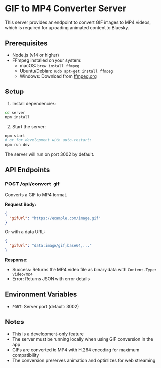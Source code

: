 # GIF to MP4 Converter Server

This server provides an endpoint to convert GIF images to MP4 videos, which is required for uploading animated content to Bluesky.

## Prerequisites

- Node.js (v14 or higher)
- FFmpeg installed on your system:
  - macOS: `brew install ffmpeg`
  - Ubuntu/Debian: `sudo apt-get install ffmpeg`
  - Windows: Download from [ffmpeg.org](https://ffmpeg.org/download.html)

## Setup

1. Install dependencies:
```bash
cd server
npm install
```

2. Start the server:
```bash
npm start
# or for development with auto-restart:
npm run dev
```

The server will run on port 3002 by default.

## API Endpoints

### POST /api/convert-gif

Converts a GIF to MP4 format.

**Request Body:**
```json
{
  "gifUrl": "https://example.com/image.gif"
}
```

Or with a data URL:
```json
{
  "gifUrl": "data:image/gif;base64,..."
}
```

**Response:**
- Success: Returns the MP4 video file as binary data with `Content-Type: video/mp4`
- Error: Returns JSON with error details

## Environment Variables

- `PORT`: Server port (default: 3002)

## Notes

- This is a development-only feature
- The server must be running locally when using GIF conversion in the app
- GIFs are converted to MP4 with H.264 encoding for maximum compatibility
- The conversion preserves animation and optimizes for web streaming